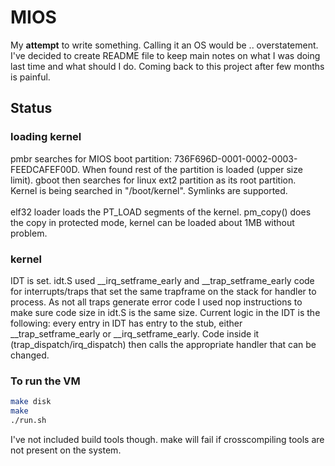 # MIOS
My **attempt** to write something. Calling it an OS would be .. overstatement. I've decided to create README file to keep main notes on what I was doing last time and what should I do. Coming back to this project after few months is painful.

## Status
### loading kernel
pmbr searches for MIOS boot partition: 736F696D-0001-0002-0003-FEEDCAFEF00D. When found rest of the partition is loaded (upper size limit). gboot then searches for linux ext2 partition as its root partition.<br />
Kernel is being searched in "/boot/kernel". Symlinks are supported. <br /><br />
elf32 loader loads the PT_LOAD segments of the kernel.
pm_copy() does the copy in protected mode, kernel can be loaded about 1MB without problem.

### kernel
IDT is set. idt.S used  __irq_setframe_early and __trap_setframe_early code for interrupts/traps that set the same trapframe on the stack for handler to process. As not all traps generate error code I used nop instructions to make sure code size in idt.S is the same size. Current logic in the IDT is the following: every entry in IDT has entry to the stub, either __trap_setframe_early or __irq_setframe_early. Code inside it (trap_dispatch/irq_dispatch) then calls the appropriate handler that can be changed. 


### To run the VM
```sh
make disk
make
./run.sh
```
I've not included build tools though. make will fail if crosscompiling tools are not present on the system.
